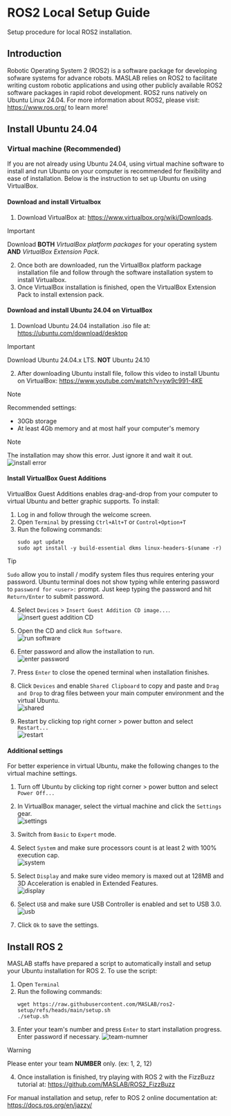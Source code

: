 # ROS2 Local Setup Guide
Setup procedure for local ROS2 installation.

## Introduction
Robotic Operating System 2 (ROS2) is a software package for developing sofware systems for advance robots. MASLAB relies on ROS2 to facilitate writing custom robotic applications and using other publicly available ROS2 software packages in rapid robot development. ROS2 runs natively on Ubuntu Linux 24.04. For more information about ROS2, please visit: https://www.ros.org/ to learn more!
## Install Ubuntu 24.04
### Virtual machine (Recommended)
If you are not already using Ubuntu 24.04, using virtual machine software to install and run Ubuntu on your computer is recommended for flexibility and ease of installation. Below is the instruction to set up Ubuntu on using VirtualBox.
#### Download and install Virtualbox
1. Download VirtualBox at: https://www.virtualbox.org/wiki/Downloads. 
> [!IMPORTANT] 
> Download **BOTH** _VirtualBox platform packages_ for your operating system **AND** _VirtualBox Extension Pack_.
2. Once both are downloaded, run the VirtualBox platform package installation file and follow through the software installation system to install Virtualbox.
3. Once VirtualBox installation is finished, open the VirtualBox Extension Pack to install extension pack.
#### Download and install Ubuntu 24.04 on VirtualBox
1. Download Ubuntu 24.04 installation .iso file at: https://ubuntu.com/download/desktop
> [!IMPORTANT]
> Download Ubuntu 24.04.x LTS. **NOT** Ubuntu 24.10
2. After downloading Ubuntu install file, follow this video to install Ubuntu on VirtualBox: https://www.youtube.com/watch?v=yw9c991-4KE 
> [!NOTE]
> Recommended settings:
> * 30Gb storage
> * At least 4Gb memory and at most half your computer's memory

> [!NOTE]
> The installation may show this error. Just ignore it and wait it out.
> ![install error](image/install_error.png)

#### Install VirtualBox Guest Additions
VirtualBox Guest Additions enables drag-and-drop from your computer to virtual Ubuntu and better graphic supports. To install:
1. Log in and follow through the welcome screen.  
2. Open `Terminal` by pressing `Ctrl+Alt+T` or `Control+Option+T`
3. Run the following commands:
    ```shell
    sudo apt update
    sudo apt install -y build-essential dkms linux-headers-$(uname -r)
    ```
> [!TIP]
> `Sudo` allow you to install / modify system files thus requires entering your password. Ubuntu terminal does not show typing while entering password to `password for <user>:` prompt. Just keep typing the password and hit `Return/Enter` to submit password.
4. Select `Devices` > `Insert Guest Addition CD image...`.  
    ![insert guest addition CD](image/guest-addt-cd.png)  

5. Open the CD and click `Run Software`.  
    ![run software](image/run-software.png)  
6. Enter password and allow the installation to run.   
    ![enter password](image/password.png)
7. Press `Enter` to close the opened terminal when installation finishes.
8. Click `Devices` and enable `Shared Clipboard` to copy and paste and `Drag and Drop` to drag files between your main computer environment and the virtual Ubuntu.  
    ![shared](image/shared.png)
9. Restart by clicking top right corner > power button and select `Restart...`  
    ![restart](image/restart.png)

#### Additional settings
For better experience in virtual Ubuntu, make the following changes to the virtual machine settings.

1. Turn off Ubuntu by clicking top right corner > power button and select `Power Off...`  
2. In VirtualBox manager, select the virtual machine and click the `Settings` gear.  
    ![settings](image/settings.png)

3. Switch from `Basic` to `Expert` mode.  
4. Select `System` and make sure processors count is at least 2 with 100% execution cap.  
    ![system](image/system.png)

5. Select `Display` and make sure video memory is maxed out at 128MB and 3D Acceleration is enabled in Extended Features.  
    ![display](image/display.png)

6. Select `USB` and make sure USB Controller is enabled and set to USB 3.0.  
    ![usb](image/usb.png)

7. Click `Ok` to save the settings.

## Install ROS 2
MASLAB staffs have prepared a script to automatically install and setup your Ubuntu installation for ROS 2. To use the script:
1. Open `Terminal`
2. Run the following commands:
    ```shell
    wget https://raw.githubusercontent.com/MASLAB/ros2-setup/refs/heads/main/setup.sh
    ./setup.sh
    ```
3. Enter your team's number and press `Enter` to start installation progress. Enter password if necessary.
    ![team-numner](image/team-number.png)  

> [!WARNING]
> Please enter your team **NUMBER** only. (ex: 1, 2, 12)  

4. Once installation is finished, try playing with ROS 2 with the FizzBuzz tutorial at: https://github.com/MASLAB/ROS2_FizzBuzz

For manual installation and setup, refer to ROS 2 online documentation at: https://docs.ros.org/en/jazzy/   


